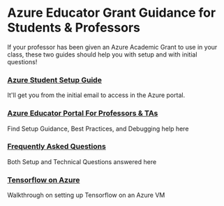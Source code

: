 # Azure Educator Grant Guidance for Students & Professors #
If your professor has been given an Azure Academic Grant to use in your class, these two guides should help you with setup and with initial questions!

### [Azure Student Setup Guide ](http://github.com/stinethebean/AcademicEngagments/blob/master/StudentSetupGuide.md "Azure Student Setup Guide") ###
It'll get you from the initial email to access in the Azure portal. 

### [Azure Educator Portal For Professors & TAs](https://github.com/stinethebean/AcademicEngagments/blob/master/Azure%20Educator%20Portal%20For%20Professors%20%26%20TAs.md "Azure Educator Portal For Professors & TAs") ###
Find Setup Guidance, Best Practices, and Debugging help here

### [Frequently Asked Questions](http://github.com/stinethebean/AcademicEngagments/blob/master/FAQs.md "Frequently Asked Questions") ###
Both Setup and Technical Questions answered here

### [Tensorflow on Azure](https://github.com/stinethebean/AcademicEngagments/blob/master/TensorFlowonAzure.md "Tensorflow on Azure") ###
Walkthrough on setting up Tensorflow on an Azure VM
